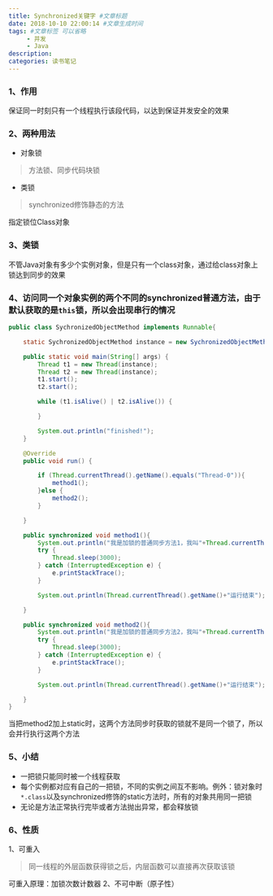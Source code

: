 ```yaml
---
title: Synchronized关键字 #文章标题
date: 2018-10-10 22:00:14 #文章生成时间
tags: #文章标签 可以省略
     - 并发
     - Java
description: 
categories: 读书笔记
---
```


### 1、作用

保证同一时刻只有一个线程执行该段代码，以达到保证并发安全的效果
### 2、两种用法

* 对象锁
> 方法锁、同步代码块锁
* 类锁
> synchronized修饰静态的方法

指定锁位Class对象
### 3、类锁

不管Java对象有多少个实例对象，但是只有一个class对象，通过给class对象上锁达到同步的效果

### 4、访问同一个对象实例的两个不同的synchronized普通方法，由于默认获取的是`this`锁，所以会出现串行的情况

```java
public class SychronizedObjectMethod implements Runnable{

    static SychronizedObjectMethod instance = new SychronizedObjectMethod();

    public static void main(String[] args) {
        Thread t1 = new Thread(instance);
        Thread t2 = new Thread(instance);
        t1.start();
        t2.start();

        while (t1.isAlive() | t2.isAlive()) {

        }

        System.out.println("finished!");
    }

    @Override
    public void run() {

        if (Thread.currentThread().getName().equals("Thread-0")){
            method1();
        }else {
            method2();
        }

    }

    public synchronized void method1(){
        System.out.println("我是加锁的普通同步方法1，我叫"+Thread.currentThread().getName());
        try {
            Thread.sleep(3000);
        } catch (InterruptedException e) {
            e.printStackTrace();
        }

        System.out.println(Thread.currentThread().getName()+"运行结束");

    }

    public synchronized void method2(){
        System.out.println("我是加锁的普通同步方法2，我叫"+Thread.currentThread().getName());
        try {
            Thread.sleep(3000);
        } catch (InterruptedException e) {
            e.printStackTrace();
        }

        System.out.println(Thread.currentThread().getName()+"运行结束");

    }
}
```
当把method2加上static时，这两个方法同步时获取的锁就不是同一个锁了，所以会并行执行这两个方法
### 5、小结

* 一把锁只能同时被一个线程获取
* 每个实例都对应有自己的一把锁，不同的实例之间互不影响。例外：锁对象时`*.class`以及synchronized修饰的static方法时，所有的对象共用同一把锁
* 无论是方法正常执行完毕或者方法抛出异常，都会释放锁
### 6、性质

1、可重入
> 同一线程的外层函数获得锁之后，内层函数可以直接再次获取该锁

可重入原理：加锁次数计数器
2、不可中断（原子性）


